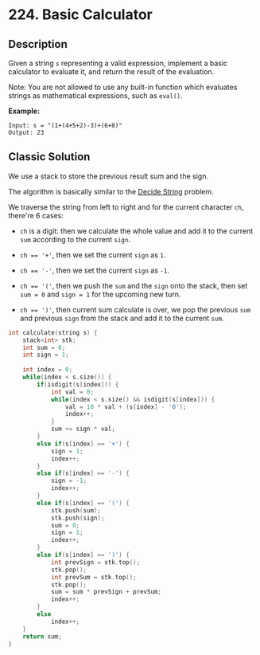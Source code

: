 # 224. Basic Calculator

## Description

Given a string `s` representing a valid expression, implement a basic calculator to evaluate it, and return the result of the evaluation.

Note: You are not allowed to use any built-in function which evaluates strings as mathematical expressions, such as `eval()`.

**Example:**
```
Input: s = "(1+(4+5+2)-3)+(6+8)"
Output: 23
```

## Classic Solution

We use a stack to store the previous result sum and the sign.

The algorithm is basically similar to the [Decide String](https://leetcode.com/problems/decode-string/) problem.

We traverse the string from left to right and for the current character `ch`, there're 6 cases:

- `ch` is a digit: then we calculate the whole value and add it to the current `sum` according to the current `sign`.

- `ch == '+'`, then we set the current `sign` as `1`.

- `ch == '-'`, then we set the current `sign` as `-1`.

- `ch == '('`, then we push the `sum` and the `sign` onto the stack, then set `sum = 0` and `sign = 1` for the upcoming new turn.

- `ch == ')'`, then current sum calculate is over, we pop the previous `sum` and previous `sign` from the stack and add it to the current `sum`.

```C++
int calculate(string s) {
    stack<int> stk;
    int sum = 0;
    int sign = 1;
    
    int index = 0;
    while(index < s.size()) {
        if(isdigit(s[index])) {
            int val = 0;
            while(index < s.size() && isdigit(s[index])) {
                val = 10 * val + (s[index] - '0');
                index++;
            }
            sum += sign * val;
        }
        else if(s[index] == '+') {
            sign = 1;
            index++;
        }
        else if(s[index] == '-') {
            sign = -1;
            index++;
        }
        else if(s[index] == '(') {
            stk.push(sum);
            stk.push(sign);
            sum = 0;
            sign = 1;
            index++;
        }
        else if(s[index] == ')') {
            int prevSign = stk.top();
            stk.pop();
            int prevSum = stk.top();
            stk.pop();
            sum = sum * prevSign + prevSum;
            index++;
        }
        else
            index++;
    }
    return sum;
}
```
